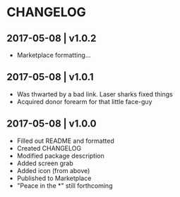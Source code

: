 # CHANGELOG

## 2017-05-08 | v1.0.2
- Marketplace formatting...

## 2017-05-08 | v1.0.1
- Was thwarted by a bad link. Laser sharks fixed things
- Acquired donor forearm for that little face-guy

## 2017-05-08 | v1.0.0
- Filled out README and formatted
- Created CHANGELOG
- Modified package description
- Added screen grab
- Added icon (from above)
- Published to Marketplace
- "Peace in the *" still forthcoming